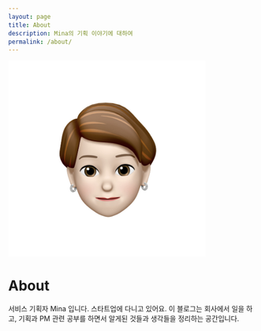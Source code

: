 ```yaml
---
layout: page
title: About
description: Mina의 기획 이야기에 대하여
permalink: /about/
---
```


<img class="img-rounded" src="/assets/img/uploads/profile.png" alt="서비스 기획자 mina" width="400">

# About

서비스 기획자 Mina 입니다. 스타트업에 다니고 있어요.
이 블로그는 회사에서 일을 하고, 기획과 PM 관련 공부를 하면서 알게된 것들과 생각들을 정리하는 공간입니다. 
